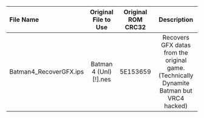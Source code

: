 | File Name | Original File to Use | Original ROM CRC32 | Description |
| :---         |     :---:      |     :---:      |     :---:      |
| Batman4_RecoverGFX.ips | Batman 4 (Unl) [!].nes | 5E153659 | Recovers GFX datas from the original game. (Technically Dynamite Batman but VRC4 hacked) |